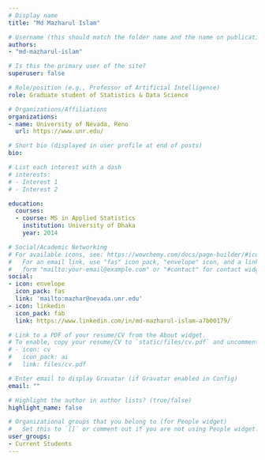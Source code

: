 ```yaml
---
# Display name
title: "Md Mazharul Islam"

# Username (this should match the folder name and the name on publications)
authors:
- "md-mazharul-islam"

# Is this the primary user of the site?
superuser: false

# Role/position (e.g., Professor of Artificial Intelligence)
role: Graduate student of Statistics & Data Science

# Organizations/Affiliations
organizations:
- name: University of Nevada, Reno
  url: https://www.unr.edu/

# Short bio (displayed in user profile at end of posts)
bio: 

# List each interest with a dash
# interests:
# - Interest 1
# - Interest 2

education:
  courses:
  - course: MS in Applied Statistics
    institution: University of Dhaka
    year: 2014

# Social/Academic Networking
# For available icons, see: https://wowchemy.com/docs/page-builder/#icons
#   For an email link, use "fas" icon pack, "envelope" icon, and a link in the
#   form "mailto:your-email@example.com" or "#contact" for contact widget.
social:
- icon: envelope
  icon_pack: fas
  link: 'mailto:mazhar@nevada.unr.edu'
- icon: linkedin
  icon_pack: fab
  link: https://www.linkedin.com/in/md-mazharul-islam-a7b00179/

# Link to a PDF of your resume/CV from the About widget.
# To enable, copy your resume/CV to `static/files/cv.pdf` and uncomment the lines below.
# - icon: cv
#   icon_pack: ai
#   link: files/cv.pdf

# Enter email to display Gravatar (if Gravatar enabled in Config)
email: ""

# Highlight the author in author lists? (true/false)
highlight_name: false

# Organizational groups that you belong to (for People widget)
#   Set this to `[]` or comment out if you are not using People widget.
user_groups:
- Current Students
---
```

